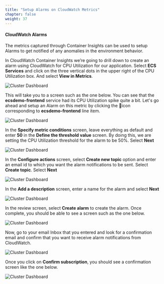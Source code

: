 ```yaml
---
title: "Setup Alarms on CloudWatch Metrics"
chapter: false
weight: 37
---
```


#### CloudWatch Alarms

The metrics captured through Container Insights can be used to setup Alarms to get notified of any anomalies in the environment behavior.

In CloudWatch Container Insights we’re going to drill down to create an alarm using CloudWatch for CPU Utilization for our application. Select **ECS Services** and click on the three vertical dots in the upper right of the CPU Utilization box. And select **View in Metrics**.

![Cluster Dashboard](/images/ContainerInsights18.png)

This will take you to a screen such as the one below. You can see that the **ecsdemo-frontend** service had its CPU Utilization spike quite a bit. Let's go ahead and setup an Alarm on this metric by clicking the 🔔icon corresponding to **ecsdemo-frontend** line item. 

![Cluster Dashboard](/images/ContainerInsights19.png)

In the **Specify metric conditions** screen, leave everything as default and enter **50** in the **Define the threshold value** screen. By doing this, we are setting the CPU Utilization threshold for the alarm to be 50%. Select **Next**

![Cluster Dashboard](/images/ContainerInsights20.png)

In the **Configure actions** screen, select **Create new topic** option and enter an email id to which you want the alarm notifications to be sent. Select **Create topic**. Select **Next**

![Cluster Dashboard](/images/ContainerInsights21.png)

In the **Add a description** screen, enter a name for the alarm and select **Next**

![Cluster Dashboard](/images/ContainerInsights22.png)

In the review screen, select **Create alarm** to create the alarm. Once complete, you should be able to see a screen such as the one below. 

![Cluster Dashboard](/images/ContainerInsights23.png)

Now, go to your email Inbox that you entered and look for a confirmation email and confirm that you want to receive alarm notifications from CloudWatch.

![Cluster Dashboard](/images/ContainerInsights24.png)

Once you click on **Confirm subscription**, you should see a confirmation screen like the one below.

![Cluster Dashboard](/images/ContainerInsights25.png)

